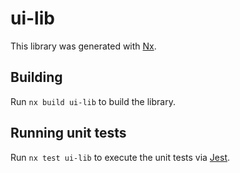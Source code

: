 # ui-lib

This library was generated with [Nx](https://nx.dev).

## Building

Run `nx build ui-lib` to build the library.

## Running unit tests

Run `nx test ui-lib` to execute the unit tests via [Jest](https://jestjs.io).
